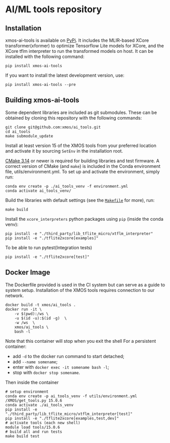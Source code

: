 AI/ML tools repository
======================

Installation
------------
xmos-ai-tools is available on [PyPi](https://pypi.org/project/xmos-ai-tools/).
It includes the MLIR-based XCore transformer(xformer) to optimize Tensorflow Lite models for XCore, and the XCore tflm interpreter to run the transformed models on host.
It can be installed with the following command:
```shell
pip install xmos-ai-tools
```
If you want to install the latest development version, use:
```shell
pip install xmos-ai-tools --pre
```

Building xmos-ai-tools
----------------------
Some dependent libraries are included as git submodules.
These can be obtained by cloning this repository with the following commands:
```shell
git clone git@github.com:xmos/ai_tools.git
cd ai_tools
make submodule_update
```

Install at least version 15 of the XMOS tools from your preferred location and activate it by sourcing `SetEnv` in the installation root.

[CMake 3.14](https://cmake.org/download/) or newer is required for building libraries and test firmware.
A correct version of CMake (and `make`) is included in the Conda environment file, utils/environment.yml.
To set up and activate the environment, simply run:
```shell
conda env create -p ./ai_tools_venv -f environment.yml
conda activate ai_tools_venv/
```

Build the libraries with default settings (see the [`Makefile`](Makefile) for more), run:
```shell
make build
```

Install the `xcore_interpreters` python packages using `pip` (inside the conda venv):
```shell
pip install -e "./third_party/lib_tflite_micro/xtflm_interpreter"
pip install -e "./tflite2xcore[examples]"
```

To be able to run pytest(Integration tests)
```shell
pip install -e "./tflite2xcore[test]"
```

Docker Image
------------

The Dockerfile provided is used in the CI system but can serve as a guide to system setup.
Installation of the XMOS tools requires connection to our network.

```shell
docker build -t xmos/ai_tools .
docker run -it \
    -v $(pwd):/ws \
    -u $(id -u):$(id -g)  \
    -w /ws  \
    xmos/ai_tools \
    bash -l
```

Note that this container will stop when you exit the shell
For a persistent container:
 - add `-d` to the docker run command to start detached;
 - add `--name somename`;
 - enter with `docker exec -it somename bash -l`;
 - stop with `docker stop somename`.

Then inside the container
```shell
# setup environment
conda env create -p ai_tools_venv -f utils/environment.yml
/XMOS/get_tools.py 15.0.6
conda activate ./ai_tools_venv
pip install -e "./third_party/lib_tflite_micro/xtflm_interpreter[test]"
pip install -e "./tflite2xcore[examples,test,dev]"
# activate tools (each new shell)
module load tools/15.0.6
# build all and run tests
make build test
```
